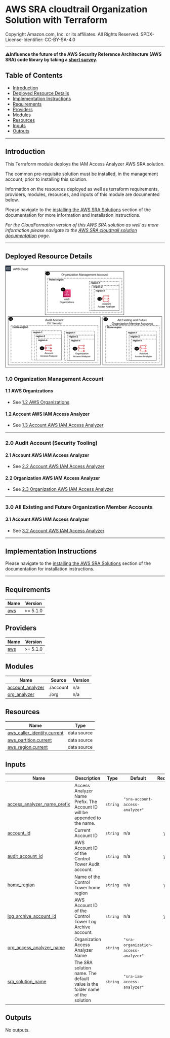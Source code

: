 # AWS SRA cloudtrail Organization Solution with Terraform<!-- omit in toc -->
<!-- markdownlint-disable MD033 -->

Copyright Amazon.com, Inc. or its affiliates. All Rights Reserved. SPDX-License-Identifier: CC-BY-SA-4.0

---

⚠️**Influence the future of the AWS Security Reference Architecture (AWS SRA) code library by taking a [short survey](https://amazonmr.au1.qualtrics.com/jfe/form/SV_9oFz0p67iCw3obk).**

## <!-- omit in toc -->

## Table of Contents<!-- omit in toc -->

- [Introduction](#introduction)
- [Deployed Resource Details](#deployed-resource-details)
- [Implementation Instructions](#implementation-instructions)
- [Requirements](#requirements)
- [Providers](#providers)
- [Modules](#modules)
- [Resources](#resources)
- [Inputs](#inputs)
- [Outputs](#outputs)

---

## Introduction

This Terraform module deploys the IAM Access Analyzer AWS SRA solution.  

The common pre-requisite solution must be installed, in the management account, prior to installing this solution.

Information on the resources deployed as well as terraform requirements, providers, modules, resources, and inputs of this module are documented below.

Please navigate to the [installing the AWS SRA Solutions](./../../terraform##installing-the-aws-sra-solutions) section of the documentation for more information and installation instructions.

*For the CloudFormation version of this AWS SRA solution as well as more information please navigate to the [AWS SRA cloudtrail solution documentation](./../../../solutions/iam/iam_access_analyzer/README.md) page.*

---

## Deployed Resource Details

![Architecture](./../../../solutions/iam/iam_access_analyzer/documentation/iam-access-analyzer-terraform.png)

### 1.0 Organization Management Account<!-- omit in toc -->

#### 1.1 AWS Organizations<!-- omit in toc -->

- See [1.2 AWS Organizations](./../../../solutions/iam/iam_access_analyzer/README.md#12-aws-organizations)

#### 1.2 Account AWS IAM Access Analyzer<!-- omit in toc -->

- See [1.3 Account AWS IAM Access Analyzer](./../../../solutions/iam/iam_access_analyzer/README.md#13-account-aws-iam-access-analyzer)

---

### 2.0 Audit Account (Security Tooling)<!-- omit in toc -->

#### 2.1 Account AWS IAM Access Analyzer<!-- omit in toc -->

- See [2.2 Account AWS IAM Access Analyzer](./../../../solutions/iam/iam_access_analyzer/README.md#22-account-aws-iam-access-analyzer)

#### 2.2 Organization AWS IAM Access Analyzer<!-- omit in toc -->

- See [2.3 Organization AWS IAM Access Analyzer](./../../../solutions/iam/iam_access_analyzer/README.md#23-organization-aws-iam-access-analyzer)

---

### 3.0 All Existing and Future Organization Member Accounts<!-- omit in toc -->

#### 3.1 Account AWS IAM Access Analyzer<!-- omit in toc -->

- See [3.2 Account AWS IAM Access Analyzer](./../../../solutions/iam/iam_access_analyzer/README.md#32-account-aws-iam-access-analyzer)

---

## Implementation Instructions

Please navigate to the [installing the AWS SRA Solutions](./../../terraform##installing-the-aws-sra-solutions) section of the documentation for installation instructions.


---
<!-- BEGIN_TF_DOCS -->
## Requirements

| Name | Version |
|------|---------|
| <a name="requirement_aws"></a> [aws](#requirement\_aws) | >= 5.1.0 |

## Providers

| Name | Version |
|------|---------|
| <a name="provider_aws"></a> [aws](#provider\_aws) | >= 5.1.0 |

## Modules

| Name | Source | Version |
|------|--------|---------|
| <a name="module_account_analyzer"></a> [account\_analyzer](#module\_account\_analyzer) | ./account | n/a |
| <a name="module_org_analyzer"></a> [org\_analyzer](#module\_org\_analyzer) | ./org | n/a |

## Resources

| Name | Type |
|------|------|
| [aws_caller_identity.current](https://registry.terraform.io/providers/hashicorp/aws/latest/docs/data-sources/caller_identity) | data source |
| [aws_partition.current](https://registry.terraform.io/providers/hashicorp/aws/latest/docs/data-sources/partition) | data source |
| [aws_region.current](https://registry.terraform.io/providers/hashicorp/aws/latest/docs/data-sources/region) | data source |

## Inputs

| Name | Description | Type | Default | Required |
|------|-------------|------|---------|:--------:|
| <a name="input_access_analyzer_name_prefix"></a> [access\_analyzer\_name\_prefix](#input\_access\_analyzer\_name\_prefix) | Access Analyzer Name Prefix. The Account ID will be appended to the name. | `string` | `"sra-account-access-analyzer"` | no |
| <a name="input_account_id"></a> [account\_id](#input\_account\_id) | Current Account ID | `string` | n/a | yes |
| <a name="input_audit_account_id"></a> [audit\_account\_id](#input\_audit\_account\_id) | AWS Account ID of the Control Tower Audit account. | `string` | n/a | yes |
| <a name="input_home_region"></a> [home\_region](#input\_home\_region) | Name of the Control Tower home region | `string` | n/a | yes |
| <a name="input_log_archive_account_id"></a> [log\_archive\_account\_id](#input\_log\_archive\_account\_id) | AWS Account ID of the Control Tower Log Archive account. | `string` | n/a | yes |
| <a name="input_org_access_analyzer_name"></a> [org\_access\_analyzer\_name](#input\_org\_access\_analyzer\_name) | Organization Access Analyzer Name | `string` | `"sra-organization-access-analyzer"` | no |
| <a name="input_sra_solution_name"></a> [sra\_solution\_name](#input\_sra\_solution\_name) | The SRA solution name. The default value is the folder name of the solution | `string` | `"sra-iam-access-analyzer"` | no |

## Outputs

No outputs.
<!-- END_TF_DOCS -->